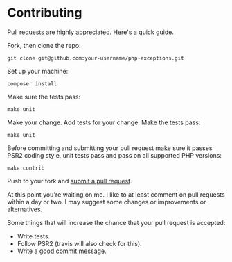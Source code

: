 # Contributing

Pull requests are highly appreciated. Here's a quick guide.

Fork, then clone the repo:

    git clone git@github.com:your-username/php-exceptions.git

Set up your machine:

    composer install

Make sure the tests pass:

    make unit

Make your change. Add tests for your change. Make the tests pass:

    make unit
    
Before committing and submitting your pull request make sure it passes PSR2 coding style, unit tests pass and pass on all supported PHP versions:

    make contrib

Push to your fork and [submit a pull request][pr].

[pr]: https://help.github.com/articles/creating-a-pull-request/

At this point you're waiting on me. I like to at least comment on pull requests
within a day or two. I may suggest some changes or improvements or alternatives.

Some things that will increase the chance that your pull request is accepted:

* Write tests.
* Follow PSR2 (travis will also check for this).
* Write a [good commit message][commit].

[commit]: http://chris.beams.io/posts/git-commit/
